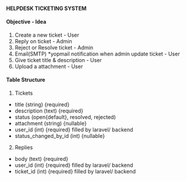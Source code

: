 #### HELPDESK TICKETING SYSTEM ####


#### Objective - Idea
1. Create a new ticket - User
2. Reply on ticket - Admin
3. Reject or Resolve ticket - Admin
4. Email(SMTP) *yopmail notification when admin update ticket - User
5. Give ticket title & description - User
6. Upload a attachment - User 



#### Table Structure
1. Tickets
 - title (string) {required}
 - description (text) {required}
 - status (open{default}, resolved, rejected)
 - attachment (string) {nullable}
 - user_id (int) {required} filled by laravel/ backend
 - status_changed_by_id (int) {nullable}

2. Replies
 - body (text) {required}
 - user_id (int) {required} filled by laravel/ backend
 - ticket_id (int) {required} filled by laravel/ backend   